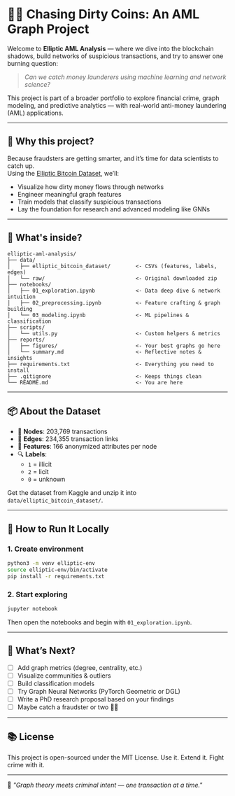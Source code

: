 # 🕵️‍♀️ Chasing Dirty Coins: An AML Graph Project

Welcome to **Elliptic AML Analysis** — where we dive into the blockchain shadows, build networks of suspicious transactions, and try to answer one burning question:

> *Can we catch money launderers using machine learning and network science?*

This project is part of a broader portfolio to explore financial crime, graph modeling, and predictive analytics — with real-world anti-money laundering (AML) applications.

---

## 🚩 Why this project?

Because fraudsters are getting smarter, and it’s time for data scientists to catch up.  
Using the [Elliptic Bitcoin Dataset](https://www.kaggle.com/datasets/ellipticco/elliptic-data-set), we’ll:

- Visualize how dirty money flows through networks
- Engineer meaningful graph features
- Train models that classify suspicious transactions
- Lay the foundation for research and advanced modeling like GNNs

---

## 🧠 What's inside?

```
elliptic-aml-analysis/
├── data/
│   ├── elliptic_bitcoin_dataset/        <- CSVs (features, labels, edges)
│   └── raw/                             <- Original downloaded zip
├── notebooks/
│   ├── 01_exploration.ipynb             <- Data deep dive & network intuition
│   ├── 02_preprocessing.ipynb           <- Feature crafting & graph building
│   └── 03_modeling.ipynb                <- ML pipelines & classification
├── scripts/
│   └── utils.py                         <- Custom helpers & metrics
├── reports/
│   ├── figures/                         <- Your best graphs go here
│   └── summary.md                       <- Reflective notes & insights
├── requirements.txt                     <- Everything you need to install
├── .gitignore                           <- Keeps things clean
└── README.md                            <- You are here
```

---

## 📦 About the Dataset

- 🧩 **Nodes**: 203,769 transactions
- 🔗 **Edges**: 234,355 transaction links
- 📐 **Features**: 166 anonymized attributes per node
- 🔍 **Labels**:  
  - `1` = illicit  
  - `2` = licit  
  - `0` = unknown

Get the dataset from Kaggle and unzip it into `data/elliptic_bitcoin_dataset/`.

---

## 🚀 How to Run It Locally

### 1. Create environment

```bash
python3 -m venv elliptic-env
source elliptic-env/bin/activate
pip install -r requirements.txt
```

### 2. Start exploring

```bash
jupyter notebook
```

Then open the notebooks and begin with `01_exploration.ipynb`.

---

## 📌 What’s Next?

- [ ] Add graph metrics (degree, centrality, etc.)
- [ ] Visualize communities & outliers
- [ ] Build classification models
- [ ] Try Graph Neural Networks (PyTorch Geometric or DGL)
- [ ] Write a PhD research proposal based on your findings
- [ ] Maybe catch a fraudster or two 🕵️‍♂️

---

## 📚 License

This project is open-sourced under the MIT License. Use it. Extend it. Fight crime with it.

---

🎯 *"Graph theory meets criminal intent — one transaction at a time."*
